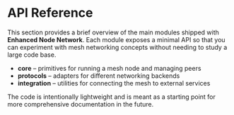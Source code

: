 # API Reference

This section provides a brief overview of the main modules shipped with
**Enhanced Node Network**.  Each module exposes a minimal API so that you can
experiment with mesh networking concepts without needing to study a large code
base.

- **core** – primitives for running a mesh node and managing peers
- **protocols** – adapters for different networking backends
- **integration** – utilities for connecting the mesh to external services

The code is intentionally lightweight and is meant as a starting point for more
comprehensive documentation in the future.

